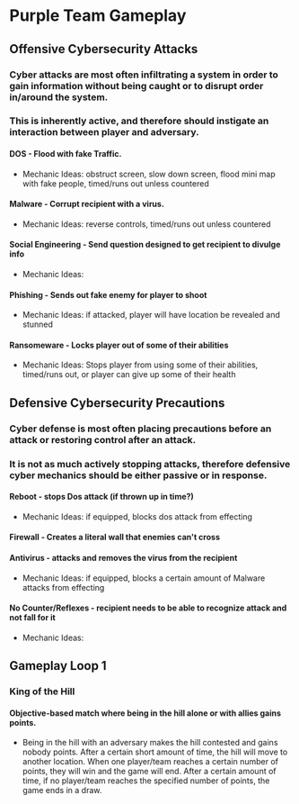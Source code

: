 # Purple Team Gameplay

## Offensive Cybersecurity Attacks 
### Cyber attacks are most often infiltrating a system in order to gain information without being caught or to disrupt order in/around the system.
### This is inherently active, and therefore should instigate an interaction between player and adversary.

#### DOS - Flood with fake Traffic.
- Mechanic Ideas: obstruct screen, slow down screen, flood mini map with fake people, timed/runs out unless countered

#### Malware - Corrupt recipient with a virus.
- Mechanic Ideas: reverse controls, timed/runs out unless countered

#### Social Engineering - Send question designed to get recipient to divulge info
- Mechanic Ideas:

#### Phishing - Sends out fake enemy for player to shoot
- Mechanic Ideas: if attacked, player will have location be revealed and stunned

#### Ransomeware - Locks player out of some of their abilities
- Mechanic Ideas: Stops player from using some of their abilities, timed/runs out, or player can give up some of their health



## Defensive Cybersecurity Precautions 
### Cyber defense is most often placing precautions before an attack or restoring control after an attack. 
### It is not as much actively stopping attacks, therefore defensive cyber mechanics should be either passive or in response.

#### Reboot - stops Dos attack (if thrown up in time?)
- Mechanic Ideas: if equipped, blocks dos attack from effecting

#### Firewall - Creates a literal wall that enemies can't cross

#### Antivirus - attacks and removes the virus from the recipient
- Mechanic Ideas: if equipped, blocks a certain amount of Malware attacks from effecting

#### No Counter/Reflexes - recipient needs to be able to recognize attack and not fall for it
- Mechanic Ideas:



## Gameplay Loop 1

### King of the Hill
#### Objective-based match where being in the hill alone or with allies gains points.
- Being in the hill with an adversary makes the hill contested and gains nobody points.
After a certain short amount of time, the hill will move to another location.
When one player/team reaches a certain number of points, they will win and the game will end.
After a certain amount of time, if no player/team reaches the specified number of points, the game ends in a draw.
